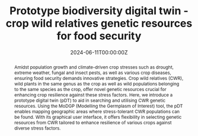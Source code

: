 ---
title: Prototype biodiversity digital twin - crop wild relatives genetic resources for food security
abstract: Amidst population growth and climate-driven crop stresses such as drought, extreme weather, fungal and insect pests, as well as various crop diseases, ensuring food security demands innovative strategies. Crop wild relatives (CWR), wild plants in the same genus as the crop as well as wild populations belonging to the same species as the crop, offer novel genetic resources crucial for enhancing crop resilience against these stress factors. Here, we introduce a prototype digital twin (pDT) to aid in searching and utilising CWR genetic resources. Using the MoDGP (Modelling the Germplasm of Interest) tool, the pDT enables mapping geographic areas where stress-tolerant CWR populations can be found. With its graphical user interface, it offers flexibility in selecting genetic resources from CWR tailored to enhance resilience of various crops against diverse stress factors.
authors:
- Desalegn Chala
- Erik Kusch
- Claus Weiland
- Carrie Andrew
- Jonas Grieb
- Tuomas Rossi
- Tomas Martinovic
- Dag Endresen
date: "2024-06-11T00:00:00Z"
doi: ""
featured: false
projects:
- BioDT
publication: "*Research Ideas and Outcomes*"
# publication_short: ""
publication_types: # 1 = conference paper, 2 = journal article, 3 = preprint, 4 = conference paper, 5 = book, 6 = Book section, 7 = Thesis, 8 = patent
- "2"
# publishDate: ""
tags:
- Digital Twin
- Crop Wild Relatives
url_code: https://github.com/BioDT/uc-CWR
# url_dataset: ''
url_pdf:  https://doi.org/10.3897/rio.10.e125192
# url_poster: /media/poster/2020_ISEC/Poster - Global Dryland Vegetation Memory.pdf
# url_project: ""
# url_slides: ""
# url_source: '#'
# url_video: '#'
summary: Early-stage outcome of my contributions to the BioDT project.
---